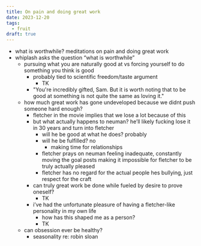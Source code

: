 ```yaml
---
title: On pain and doing great work
date: 2023-12-20
tags:
  - fruit
draft: true
---
```

- what is worthwhile? meditations on pain and doing great work
- whiplash asks the question “what is worthwhile”
    - pursuing what you are naturally good at vs forcing yourself to do something you think is good
        - probably tied to scientific freedom/taste argument
            - TK
        - "You're incredibly gifted, Sam. But it is worth noting that to be good at something is not quite the same as loving it."
    - how much great work has gone undeveloped because we didnt push someone hard enough?
        - fletcher in the movie implies that we lose a lot because of this
        - but what actually happens to neuman? he’ll likely fucking lose it in 30 years and turn into fletcher
            - will he be good at what he does? probably
            - will he be fulfilled? no
                - making time for relationships
            - fletcher prays on neuman feeling inadequate, constantly moving the goal posts making it impossible for fletcher to be truly actually pleased
            - fletcher has no regard for the actual people hes bullying, just respect for the craft
        - can truly great work be done while fueled by desire to prove oneself?
            - TK
        - i’ve had the unfortunate pleasure of having a fletcher-like personality in my own life
            - how has this shaped me as a person?
            - TK
    - can obsession ever be healthy?
        - seasonality re: robin sloan